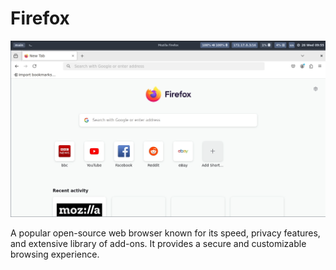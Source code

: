 # Firefox

![Firefox screenshot](assets/screenshot.png)


A popular open-source web browser known for its speed, privacy features, and extensive library of add-ons.
It provides a secure and customizable browsing experience.
